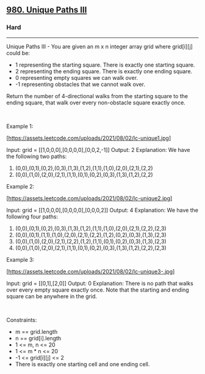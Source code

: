 <h2><a href="https://leetcode.com/problems/unique-paths-iii/">980. Unique Paths III</a></h2><h3>Hard</h3><hr>Unique Paths III - You are given an m x n integer array grid where grid[i][j] could be:

 * 1 representing the starting square. There is exactly one starting square.
 * 2 representing the ending square. There is exactly one ending square.
 * 0 representing empty squares we can walk over.
 * -1 representing obstacles that we cannot walk over.

Return the number of 4-directional walks from the starting square to the ending square, that walk over every non-obstacle square exactly once.

 

Example 1:

[https://assets.leetcode.com/uploads/2021/08/02/lc-unique1.jpg]


Input: grid = [[1,0,0,0],[0,0,0,0],[0,0,2,-1]]
Output: 2
Explanation: We have the following two paths: 
1. (0,0),(0,1),(0,2),(0,3),(1,3),(1,2),(1,1),(1,0),(2,0),(2,1),(2,2)
2. (0,0),(1,0),(2,0),(2,1),(1,1),(0,1),(0,2),(0,3),(1,3),(1,2),(2,2)


Example 2:

[https://assets.leetcode.com/uploads/2021/08/02/lc-unique2.jpg]


Input: grid = [[1,0,0,0],[0,0,0,0],[0,0,0,2]]
Output: 4
Explanation: We have the following four paths: 
1. (0,0),(0,1),(0,2),(0,3),(1,3),(1,2),(1,1),(1,0),(2,0),(2,1),(2,2),(2,3)
2. (0,0),(0,1),(1,1),(1,0),(2,0),(2,1),(2,2),(1,2),(0,2),(0,3),(1,3),(2,3)
3. (0,0),(1,0),(2,0),(2,1),(2,2),(1,2),(1,1),(0,1),(0,2),(0,3),(1,3),(2,3)
4. (0,0),(1,0),(2,0),(2,1),(1,1),(0,1),(0,2),(0,3),(1,3),(1,2),(2,2),(2,3)


Example 3:

[https://assets.leetcode.com/uploads/2021/08/02/lc-unique3-.jpg]


Input: grid = [[0,1],[2,0]]
Output: 0
Explanation: There is no path that walks over every empty square exactly once.
Note that the starting and ending square can be anywhere in the grid.


 

Constraints:

 * m == grid.length
 * n == grid[i].length
 * 1 <= m, n <= 20
 * 1 <= m * n <= 20
 * -1 <= grid[i][j] <= 2
 * There is exactly one starting cell and one ending cell.